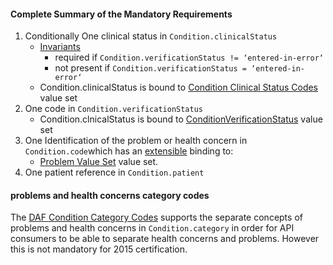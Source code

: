 #### Complete Summary of the Mandatory Requirements

1.  Conditionally One clinical status in `Condition.clinicalStatus`
    -   [Invariants]
        -   required if `Condition.verificationStatus != ‘entered-in-error‘`
        -   not present if `Condition.verificationStatus = ‘entered-in-error‘`
    -   Condition.clinicalStatus is bound to [Condition Clinical Status Codes] value set
1.  One code in `Condition.verificationStatus`
    -   Condition.clnicalStatus is bound to [ConditionVerificationStatus] value set
1.  One Identification of the problem or health concern in `Condition.code`which has an [extensible](http://hl7.org/fhir/terminologies.html#extensible) binding to:
    -   [Problem Value Set] value set.
1.  One patient reference in `Condition.patient`



#### problems and health concerns category codes

The [DAF Condition Category Codes] supports the separate concepts of problems and health concerns in `Condition.category` in order for API consumers to be able to separate health concerns and problems. However this is not mandatory for 2015 certification.

  [extensible]: Implementation_Guide#Extensible_binding_for_CodeableConcept_Datatype "wikilink"
  [Problem Value Set]: valueset-daf-problem.html
  [Invariants]: http://hl7.org/fhir/conformance-rules.html#constraints
  [Condition Clinical Status Codes]: http://hl7.org/fhir/valueset-condition-clinical.html
  [ConditionVerificationStatus]: http://hl7.org/fhir/valueset-condition-ver-status.html
  [DAF Condition Profile]: http://hl7.org/fhir/us/daf/daf-condition.html
 [DAF Condition Category Codes]: valueset-daf-condition-category.html